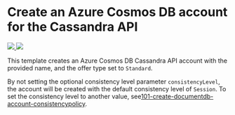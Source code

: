 # Create an Azure Cosmos DB account for the Cassandra API

<!-- <a href="https://portal.azure.com/#create/Microsoft.Template/uri/https%3A%2F%2Fraw.githubusercontent.com%2FAzure%2Fazure-quickstart-templates%2Fmaster%2F101-cosmosdb-create-arm-cassandra%2Fazuredeploy.json" target="_blank">
    <img src="http://azuredeploy.net/deploybutton.png"/>
</a>
-->

<a href="https://portal.azure.com/#create/Microsoft.Template/uri/https%3A%2F%2Fraw.githubusercontent.com%2FWilliamAntonRohm%2Fazure-quickstart-templates%2Fblob%2FW-cosmos-arm%2F101-cosmosdb-create-arm-cassandra%2Fazuredeploy.json" target="_blank">
    <img src="http://azuredeploy.net/deploybutton.png"/>
</a>

<a href="http://armviz.io/#/?load=https%3A%2F%2Fraw.githubusercontent.com%2FAzure%2Fazure-quickstart-templates%2Fmaster%2F101-cosmosdb-create-arm-cassandra%2Fazuredeploy.json" target="_blank">
    <img src="http://armviz.io/visualizebutton.png"/>
</a>

This template creates an Azure Cosmos DB Cassandra API account with the provided name, and the offer type set to `Standard`.

By not setting the optional consistency level parameter `consistencyLevel`, the account will be created with the default consistency level of `Session`.
To set the consistency level to another value, see[101-create-documentdb-account-consistencypolicy](https://github.com/Azure/azure-quickstart-templates/tree/master/101-documentdb-account-consistencypolicy-create).
